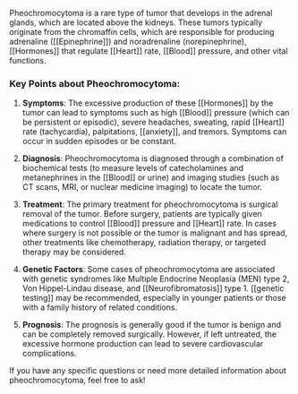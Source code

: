 Pheochromocytoma is a rare type of tumor that develops in the adrenal glands, which are located above the kidneys. These tumors typically originate from the chromaffin cells, which are responsible for producing adrenaline ([[Epinephrine]]) and noradrenaline (norepinephrine), [[Hormones]] that regulate [[Heart]] rate, [[Blood]] pressure, and other vital functions.

### Key Points about Pheochromocytoma:
1. **Symptoms**: The excessive production of these [[Hormones]] by the tumor can lead to symptoms such as high [[Blood]] pressure (which can be persistent or episodic), severe headaches, sweating, rapid [[Heart]] rate (tachycardia), palpitations, [[anxiety]], and tremors. Symptoms can occur in sudden episodes or be constant.

2. **Diagnosis**: Pheochromocytoma is diagnosed through a combination of biochemical tests (to measure levels of catecholamines and metanephrines in the [[Blood]] or urine) and imaging studies (such as CT scans, MRI, or nuclear medicine imaging) to locate the tumor.

3. **Treatment**: The primary treatment for pheochromocytoma is surgical removal of the tumor. Before surgery, patients are typically given medications to control [[Blood]] pressure and [[Heart]] rate. In cases where surgery is not possible or the tumor is malignant and has spread, other treatments like chemotherapy, radiation therapy, or targeted therapy may be considered.

4. **Genetic Factors**: Some cases of pheochromocytoma are associated with genetic syndromes like Multiple Endocrine Neoplasia (MEN) type 2, Von Hippel-Lindau disease, and [[Neurofibromatosis]] type 1. [[genetic testing]] may be recommended, especially in younger patients or those with a family history of related conditions.

5. **Prognosis**: The prognosis is generally good if the tumor is benign and can be completely removed surgically. However, if left untreated, the excessive hormone production can lead to severe cardiovascular complications.

If you have any specific questions or need more detailed information about pheochromocytoma, feel free to ask!